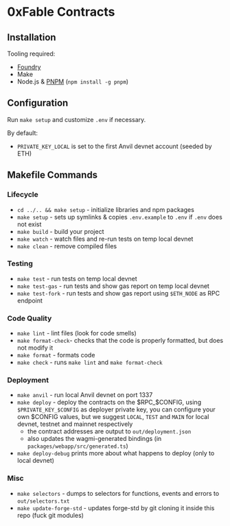 # 0xFable Contracts

## Installation

Tooling required:

- [Foundry](https://github.com/gakonst/foundry)
- Make
- Node.js & [PNPM](https://pnpm.io/) (`npm install -g pnpm`)

## Configuration

Run `make setup` and customize `.env` if necessary.

By default:
- `PRIVATE_KEY_LOCAL` is set to the first Anvil devnet account (seeded by ETH)

## Makefile Commands

### Lifecycle

- `cd ../.. && make setup` - initialize libraries and npm packages
- `make setup` - sets up symlinks & copies `.env.example` to `.env` if `.env` does not exist
- `make build` - build your project
- `make watch` - watch files and re-run tests on temp local devnet
- `make clean` - remove compiled files

### Testing

- `make test` - run tests on temp local devnet
- `make test-gas` - run tests and show gas report on temp local devnet
- `make test-fork` - run tests and show gas report using `$ETH_NODE` as RPC endpoint

### Code Quality

- `make lint` - lint files (look for code smells)
- `make format-check`- checks that the code is properly formatted, but does not modify it
- `make format` - formats code
- `make check` - runs `make lint` and `make format-check`

### Deployment

- `make anvil` - run local Anvil devnet on port 1337
- `make deploy` - deploy the contracts on the $RPC_$CONFIG, using `$PRIVATE_KEY_$CONFIG` as deployer
   private key, you can configure your own $CONFIG values, but we suggest `LOCAL`, `TEST` and `MAIN`
   for local devnet, testnet and mainnet respectively
    - the contract addresses are output to `out/deployment.json`
    - also updates the wagmi-generated bindings (in `packages/webapp/src/generated.ts`)
- `make deploy-debug` prints more about what happens to deploy (only to local devnet)

### Misc

- `make selectors` - dumps to selectors for functions, events and errors to `out/selectors.txt`
- `make update-forge-std` - updates forge-std by git cloning it inside this repo (fuck git modules)
